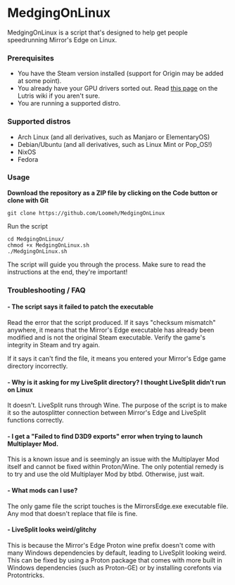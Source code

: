 # MedgingOnLinux
MedgingOnLinux is a script that's designed to help get people speedrunning Mirror's Edge on Linux.

### Prerequisites
- You have the Steam version installed (support for Origin may be added at some point).
- You already have your GPU drivers sorted out. Read [this page](https://github.com/lutris/docs/blob/master/InstallingDrivers.md) on the Lutris wiki if you aren't sure.
- You are running a supported distro.


### Supported distros
- Arch Linux (and all derivatives, such as Manjaro or ElementaryOS)
- Debian/Ubuntu (and all derivatives, such as Linux Mint or Pop_OS!)
- NixOS
- Fedora


### Usage
**Download the repository as a ZIP file by clicking on the Code button or clone with Git**
```
git clone https://github.com/Loomeh/MedgingOnLinux
```

Run the script
```
cd MedgingOnLinux/
chmod +x MedgingOnLinux.sh
./MedgingOnLinux.sh
```

The script will guide you through the process. Make sure to read the instructions at the end, they're important!


### Troubleshooting / FAQ
#### - The script says it failed to patch the executable
Read the error that the script produced. If it says "checksum mismatch" anywhere, it means that the Mirror's Edge executable has already been modified and is not the original Steam executable. Verify the game's integrity in Steam and try again.

If it says it can't find the file, it means you entered your Mirror's Edge game directory incorrectly.


#### - Why is it asking for my LiveSplit directory? I thought LiveSplit didn't run on Linux
It doesn't. LiveSplit runs through Wine. The purpose of the script is to make it so the autosplitter connection between Mirror's Edge and LiveSplit functions correctly.


#### - I get a "Failed to find D3D9 exports" error when trying to launch Multiplayer Mod.
This is a known issue and is seemingly an issue with the Multiplayer Mod itself and cannot be fixed within Proton/Wine. The only potential remedy is to try and use the old Multiplayer Mod by btbd. Otherwise, just wait.


#### - What mods can I use?
The only game file the script touches is the MirrorsEdge.exe executable file. Any mod that doesn't replace that file is fine.


#### - LiveSplit looks weird/glitchy
This is because the Mirror's Edge Proton wine prefix doesn't come with many Windows dependencies by default, leading to LiveSplit looking weird. This can be fixed by using a Proton package that comes with more built in Windows dependencies (such as Proton-GE) or by installing corefonts via Protontricks.
